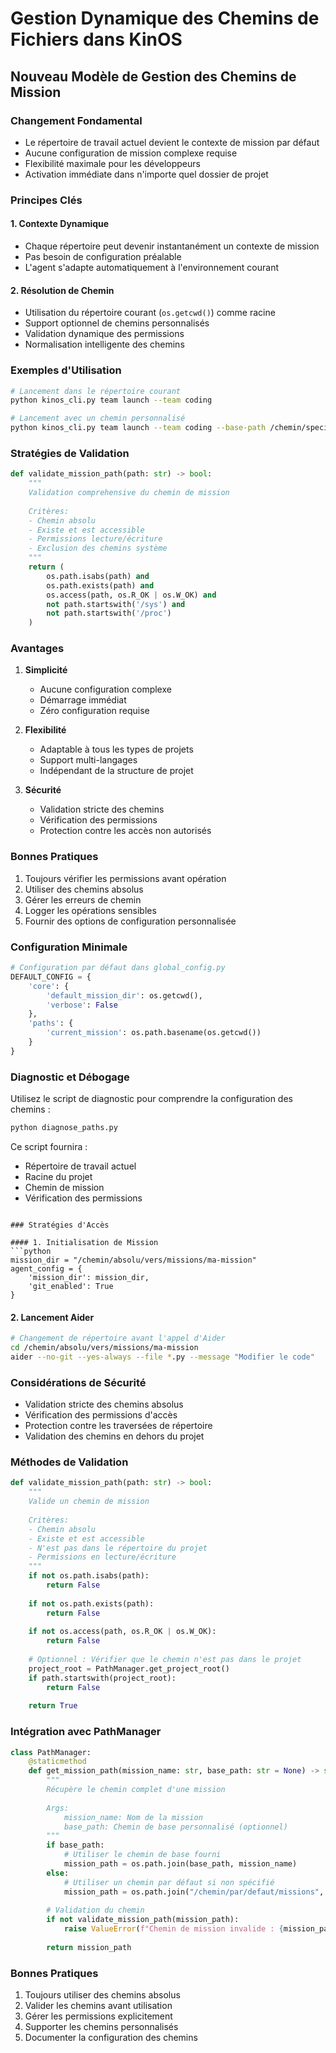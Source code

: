 # Gestion Dynamique des Chemins de Fichiers dans KinOS

## Nouveau Modèle de Gestion des Chemins de Mission

### Changement Fondamental
- Le répertoire de travail actuel devient le contexte de mission par défaut
- Aucune configuration de mission complexe requise
- Flexibilité maximale pour les développeurs
- Activation immédiate dans n'importe quel dossier de projet

### Principes Clés

#### 1. Contexte Dynamique
- Chaque répertoire peut devenir instantanément un contexte de mission
- Pas besoin de configuration préalable
- L'agent s'adapte automatiquement à l'environnement courant

#### 2. Résolution de Chemin
- Utilisation du répertoire courant (`os.getcwd()`) comme racine
- Support optionnel de chemins personnalisés
- Validation dynamique des permissions
- Normalisation intelligente des chemins

### Exemples d'Utilisation

```bash
# Lancement dans le répertoire courant
python kinos_cli.py team launch --team coding

# Lancement avec un chemin personnalisé
python kinos_cli.py team launch --team coding --base-path /chemin/specifique
```

### Stratégies de Validation

```python
def validate_mission_path(path: str) -> bool:
    """
    Validation comprehensive du chemin de mission
    
    Critères:
    - Chemin absolu
    - Existe et est accessible
    - Permissions lecture/écriture
    - Exclusion des chemins système
    """
    return (
        os.path.isabs(path) and
        os.path.exists(path) and
        os.access(path, os.R_OK | os.W_OK) and
        not path.startswith('/sys') and
        not path.startswith('/proc')
    )
```

### Avantages

1. **Simplicité**
   - Aucune configuration complexe
   - Démarrage immédiat
   - Zéro configuration requise

2. **Flexibilité**
   - Adaptable à tous les types de projets
   - Support multi-langages
   - Indépendant de la structure de projet

3. **Sécurité**
   - Validation stricte des chemins
   - Vérification des permissions
   - Protection contre les accès non autorisés

### Bonnes Pratiques

1. Toujours vérifier les permissions avant opération
2. Utiliser des chemins absolus
3. Gérer les erreurs de chemin
4. Logger les opérations sensibles
5. Fournir des options de configuration personnalisée

### Configuration Minimale

```python
# Configuration par défaut dans global_config.py
DEFAULT_CONFIG = {
    'core': {
        'default_mission_dir': os.getcwd(),
        'verbose': False
    },
    'paths': {
        'current_mission': os.path.basename(os.getcwd())
    }
}
```

### Diagnostic et Débogage

Utilisez le script de diagnostic pour comprendre la configuration des chemins :

```bash
python diagnose_paths.py
```

Ce script fournira :
- Répertoire de travail actuel
- Racine du projet
- Chemin de mission
- Vérification des permissions
```

### Stratégies d'Accès

#### 1. Initialisation de Mission
```python
mission_dir = "/chemin/absolu/vers/missions/ma-mission"
agent_config = {
    'mission_dir': mission_dir,
    'git_enabled': True
}
```

#### 2. Lancement Aider
```bash
# Changement de répertoire avant l'appel d'Aider
cd /chemin/absolu/vers/missions/ma-mission
aider --no-git --yes-always --file *.py --message "Modifier le code"
```

### Considérations de Sécurité
- Validation stricte des chemins absolus
- Vérification des permissions d'accès
- Protection contre les traversées de répertoire
- Validation des chemins en dehors du projet

### Méthodes de Validation
```python
def validate_mission_path(path: str) -> bool:
    """
    Valide un chemin de mission
    
    Critères:
    - Chemin absolu
    - Existe et est accessible
    - N'est pas dans le répertoire du projet
    - Permissions en lecture/écriture
    """
    if not os.path.isabs(path):
        return False
    
    if not os.path.exists(path):
        return False
    
    if not os.access(path, os.R_OK | os.W_OK):
        return False
    
    # Optionnel : Vérifier que le chemin n'est pas dans le projet
    project_root = PathManager.get_project_root()
    if path.startswith(project_root):
        return False
    
    return True
```

### Intégration avec PathManager
```python
class PathManager:
    @staticmethod
    def get_mission_path(mission_name: str, base_path: str = None) -> str:
        """
        Récupère le chemin complet d'une mission
        
        Args:
            mission_name: Nom de la mission
            base_path: Chemin de base personnalisé (optionnel)
        """
        if base_path:
            # Utiliser le chemin de base fourni
            mission_path = os.path.join(base_path, mission_name)
        else:
            # Utiliser un chemin par défaut si non spécifié
            mission_path = os.path.join("/chemin/par/defaut/missions", mission_name)
        
        # Validation du chemin
        if not validate_mission_path(mission_path):
            raise ValueError(f"Chemin de mission invalide : {mission_path}")
        
        return mission_path
```

### Bonnes Pratiques
1. Toujours utiliser des chemins absolus
2. Valider les chemins avant utilisation
3. Gérer les permissions explicitement
4. Supporter les chemins personnalisés
5. Documenter la configuration des chemins
